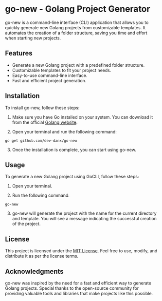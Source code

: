 # go-new - Golang Project Generator

go-new is a command-line interface (CLI) application that allows you to quickly generate new Golang projects from customizable templates. It automates the creation of a folder structure, saving you time and effort when starting new projects.

## Features

- Generate a new Golang project with a predefined folder structure.
- Customizable templates to fit your project needs.
- Easy-to-use command-line interface.
- Fast and efficient project generation.

## Installation

To install go-new, follow these steps:

1. Make sure you have Go installed on your system. You can download it from the official [Golang website](https://golang.org/dl/).

2. Open your terminal and run the following command:

```shell
go get github.com/dev-danx/go-new
```

3. Once the installation is complete, you can start using go-new.

## Usage

To generate a new Golang project using GoCLI, follow these steps:

1. Open your terminal.

2. Run the following command:

```shell
go-new
```

3. go-new will generate the project with the name for the current directory and template. You will see a message indicating the successful creation of the project.

## License

This project is licensed under the [MIT License](LICENSE). Feel free to use, modify, and distribute it as per the license terms.

## Acknowledgments

go-new was inspired by the need for a fast and efficient way to generate Golang projects. Special thanks to the open-source community for providing valuable tools and libraries that make projects like this possible.
